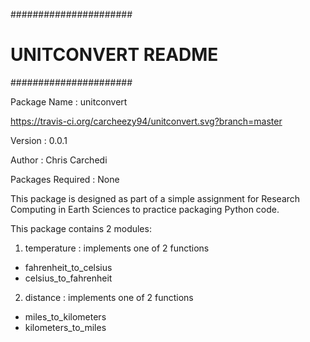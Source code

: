 ######################
# UNITCONVERT README #
######################

Package Name : unitconvert

<https://travis-ci.org/carcheezy94/unitconvert.svg?branch=master>

Version : 0.0.1

Author : Chris Carchedi

Packages Required : None

This package is designed as part of a simple
assignment for Research Computing in Earth
Sciences to practice packaging Python code.

This package contains 2 modules:

1) temperature : implements one of 2 functions
- fahrenheit_to_celsius
- celsius_to_fahrenheit

2) distance : implements one of 2 functions
- miles_to_kilometers
- kilometers_to_miles
